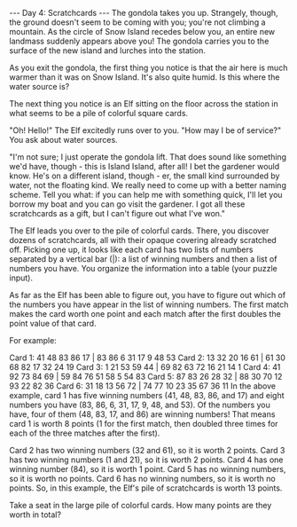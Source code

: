 --- Day 4: Scratchcards ---
The gondola takes you up. Strangely, though, the ground doesn't seem to be coming with you; you're
not climbing a mountain. As the circle of Snow Island recedes below you, an entire new landmass
suddenly appears above you! The gondola carries you to the surface of the new island and lurches
into the station.

As you exit the gondola, the first thing you notice is that the air here is much warmer than it was
on Snow Island. It's also quite humid. Is this where the water source is?

The next thing you notice is an Elf sitting on the floor across the station in what seems to be a
pile of colorful square cards.

"Oh! Hello!" The Elf excitedly runs over to you. "How may I be of service?" You ask about water
sources.

"I'm not sure; I just operate the gondola lift. That does sound like something we'd have, though -
this is Island Island, after all! I bet the gardener would know. He's on a different island,
though - er, the small kind surrounded by water, not the floating kind. We really need to come up
with a better naming scheme. Tell you what: if you can help me with something quick, I'll let you
borrow my boat and you can go visit the gardener. I got all these scratchcards as a gift, but I
can't figure out what I've won."

The Elf leads you over to the pile of colorful cards. There, you discover dozens of scratchcards,
all with their opaque covering already scratched off. Picking one up, it looks like each card has
two lists of numbers separated by a vertical bar (|): a list of winning numbers and then a list of
numbers you have. You organize the information into a table (your puzzle input).

As far as the Elf has been able to figure out, you have to figure out which of the numbers you have
appear in the list of winning numbers. The first match makes the card worth one point and each match
after the first doubles the point value of that card.

For example:

Card 1: 41 48 83 86 17 | 83 86 6 31 17 9 48 53
Card 2: 13 32 20 16 61 | 61 30 68 82 17 32 24 19
Card 3:  1 21 53 59 44 | 69 82 63 72 16 21 14 1
Card 4: 41 92 73 84 69 | 59 84 76 51 58 5 54 83
Card 5: 87 83 26 28 32 | 88 30 70 12 93 22 82 36
Card 6: 31 18 13 56 72 | 74 77 10 23 35 67 36 11
In the above example, card 1 has five winning numbers (41, 48, 83, 86, and 17) and eight numbers you
have (83, 86, 6, 31, 17, 9, 48, and 53). Of the numbers you have, four of them (48, 83, 17, and 86)
are winning numbers! That means card 1 is worth 8 points (1 for the first match, then doubled three
times for each of the three matches after the first).

Card 2 has two winning numbers (32 and 61), so it is worth 2 points.
Card 3 has two winning numbers (1 and 21), so it is worth 2 points.
Card 4 has one winning number (84), so it is worth 1 point.
Card 5 has no winning numbers, so it is worth no points.
Card 6 has no winning numbers, so it is worth no points.
So, in this example, the Elf's pile of scratchcards is worth 13 points.

Take a seat in the large pile of colorful cards. How many points are they worth in total?